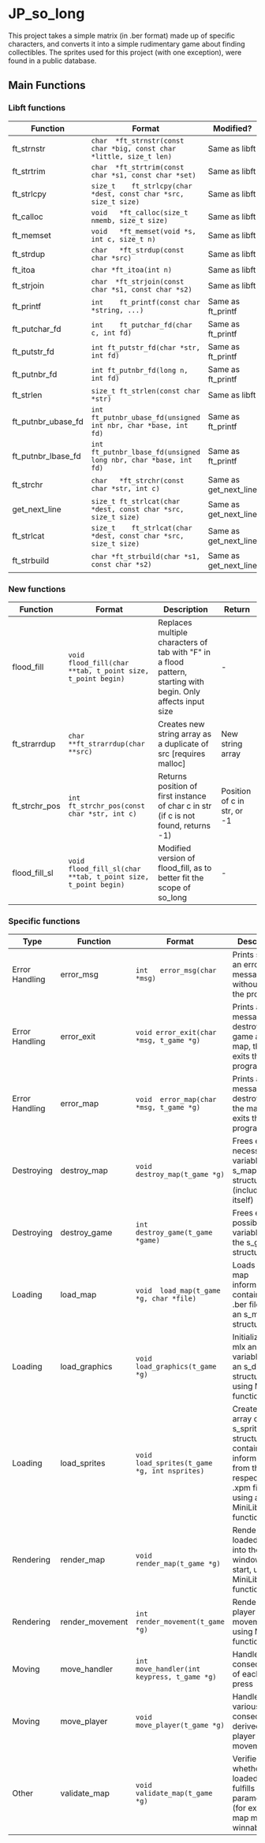 # JP_so_long
This project takes a simple matrix (in .ber format) made up of specific characters, and converts it into a simple rudimentary game about finding collectibles. The sprites used for this project (with one exception), were found in a public database. 

## Main Functions

### Libft functions

Function | Format | Modified?
--- | --- | ---
ft_strnstr | `char	*ft_strnstr(const char *big, const char *little, size_t len)` | Same as libft
ft_strtrim | `char	*ft_strtrim(const char *s1, const char *set)` | Same as libft
ft_strlcpy | `size_t	ft_strlcpy(char *dest, const char *src, size_t size)` | Same as libft
ft_calloc | `void	*ft_calloc(size_t nmemb, size_t size)` | Same as libft
ft_memset | `void	*ft_memset(void *s, int c, size_t n)` | Same as libft
ft_strdup | `char	*ft_strdup(const char *src)` | Same as libft
ft_itoa | `char	*ft_itoa(int n)` | Same as libft
ft_strjoin | `char	*ft_strjoin(const char *s1, const char *s2)` | Same as libft
ft_printf | `int	ft_printf(const char *string, ...)` | Same as ft_printf
ft_putchar_fd | `int	ft_putchar_fd(char c, int fd)` | Same as ft_printf
ft_putstr_fd | `int	ft_putstr_fd(char *str, int fd)` | Same as ft_printf
ft_putnbr_fd | `int	ft_putnbr_fd(long n, int fd)` | Same as ft_printf
ft_strlen | `size_t	ft_strlen(const char *str)` | Same as libft
ft_putnbr_ubase_fd | `int	ft_putnbr_ubase_fd(unsigned int nbr, char *base, int fd)` | Same as ft_printf
ft_putnbr_lbase_fd | `int	ft_putnbr_lbase_fd(unsigned long nbr, char *base, int fd)` | Same as ft_printf
ft_strchr | `char	*ft_strchr(const char *str, int c)` | Same as get_next_line
get_next_line | `size_t	ft_strlcat(char *dest, const char *src, size_t size)` | Same as get_next_line
ft_strlcat | `size_t	ft_strlcat(char *dest, const char *src, size_t size)` | Same as get_next_line
ft_strbuild | `char	*ft_strbuild(char *s1, const char *s2)` | Same as get_next_line

### New functions

Function | Format | Description | Return
--- | --- | --- | ---
flood_fill | `void	flood_fill(char **tab, t_point size, t_point begin)` | Replaces multiple characters of tab with "F" in a flood pattern, starting with begin. Only affects input size | -
ft_strarrdup | `char	**ft_strarrdup(char **src)` | Creates new string array as a duplicate of src [requires malloc] | New string array
ft_strchr_pos | `int	ft_strchr_pos(const char *str, int c)` | Returns position of first instance of char c in str (if c is not found, returns -1) | Position of c in str, or -1
flood_fill_sl | `void	flood_fill_sl(char **tab, t_point size, t_point begin)` | Modified version of flood_fill, as to better fit the scope of so_long | -

### Specific functions

Type | Function | Format | Description
--- | --- | --- | ---
Error Handling | error_msg | `int	error_msg(char *msg)` | Prints str as an error message, without exiting the program
Error Handling | error_exit | `void	error_exit(char *msg, t_game *g)` | Prints an error message, destroys game and map, then exits the program
Error Handling | error_map | `void	error_map(char *msg, t_game *g)` | Prints an error message, destroys only the map, then exits the program
Destroying | destroy_map | `void	destroy_map(t_game *g)` | Frees every necessary variable in the s_map structure (including itself)
Destroying | destroy_game | `int	destroy_game(t_game *game)` | Frees every possible variable within the s_game structure
Loading | load_map | `void	load_map(t_game *g, char *file)` | Loads the map information, contained in a .ber file, into an s_map structure
Loading | load_graphics | `void	load_graphics(t_game *g)` | Initializes the mlx and win variables into an s_display structure, using MiniLibX functions
Loading | load_sprites | `void	load_sprites(t_game *g, int nsprites)` | Creates an array of s_sprite structures, containing information from their respective .xpm files, using a MiniLibX function
Rendering | render_map | `void	render_map(t_game *g)` | Renders the loaded map into the game window upon start, using MiniLibX functions
Rendering | render_movement | `int	render_movement(t_game *g)` | Renders player movement, using MiniLibX functions
Moving | move_handler | `int	move_handler(int keypress, t_game *g)` | Handles the consequences of each key press
Moving | move_player | `void	move_player(t_game *g)` | Handles various consequences derived from player movement
Other | validate_map | `void	validate_map(t_game *g)` | Verifies whether the loaded map fulfills several parameters (for example, map must be winnable)


